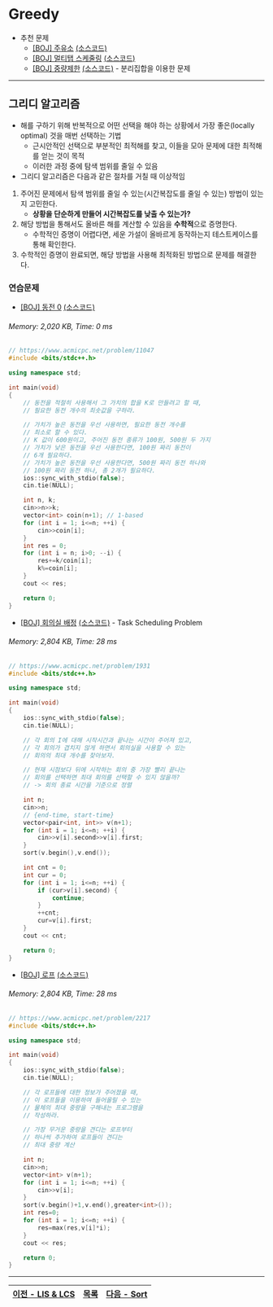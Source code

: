 # Greedy
* 추천 문제
    * [[BOJ] 주유소](https://www.acmicpc.net/problem/13305) [(소스코드)](./src/gas_station.cpp)
    * [[BOJ] 멀티탭 스케줄링](https://www.acmicpc.net/problem/1700) [(소스코드)](./src/multitap.cpp)
    * [[BOJ] 중량제한](https://www.acmicpc.net/problem/1939) [(소스코드)](./src/weight_limit.cpp) - 분리집합을 이용한 문제
---

## 그리디 알고리즘
* 해를 구하기 위해 반복적으로 어떤 선택을 해야 하는 상황에서 가장 좋은(locally optimal) 것을 매번 선택하는 기법
    * 근시안적인 선택으로 부분적인 최적해를 찾고, 이들을 모아 문제에 대한 최적해를 얻는 것이 목적
    * 이러한 과정 중에 탐색 범위를 줄일 수 있음
* 그리디 알고리즘은 다음과 같은 절차를 거칠 때 이상적임
1. 주어진 문제에서 탐색 범위를 줄일 수 있는(시간복잡도를 줄일 수 있는) 방법이 있는지 고민한다. 
    * <b>상황을 단순하게 만들어 시간복잡도를 낮출 수 있는가?</b>
2. 해당 방법을 통해서도 올바른 해를 계산할 수 있음을 <b>수학적</b>으로 증명한다. 
    * 수학적인 증명이 어렵다면, 세운 가설이 올바르게 동작하는지 테스트케이스를 통해 확인한다.
3. 수학적인 증명이 완료되면, 해당 방법을 사용해 최적화된 방법으로 문제를 해결한다. 

### 연습문제
* [[BOJ] 동전 0](https://www.acmicpc.net/problem/11047) [(소스코드)](./src/coin.cpp)
###### Memory: 2,020 KB, Time: 0 ms
```c++
// https://www.acmicpc.net/problem/11047
#include <bits/stdc++.h>

using namespace std;

int main(void)
{
    // 동전을 적절히 사용해서 그 가치의 합을 K로 만들려고 할 때,
    // 필요한 동전 개수의 최솟값을 구하라.

    // 가치가 높은 동전을 우선 사용하면, 필요한 동전 개수를
    // 최소로 할 수 있다. 
    // K 값이 600원이고, 주어진 동전 종류가 100원, 500원 두 가지
    // 가치가 낮은 동전을 우선 사용한다면, 100원 짜리 동전이
    // 6개 필요하다. 
    // 가치가 높은 동전을 우선 사용한다면, 500원 짜리 동전 하나와
    // 100원 짜리 동전 하나, 총 2개가 필요하다. 
    ios::sync_with_stdio(false);
    cin.tie(NULL);

    int n, k;
    cin>>n>>k;
    vector<int> coin(n+1); // 1-based
    for (int i = 1; i<=n; ++i) {
        cin>>coin[i];
    }
    int res = 0;
    for (int i = n; i>0; --i) {
        res+=k/coin[i];
        k%=coin[i];
    }
    cout << res;

    return 0;
}
```

* [[BOJ] 회의실 배정](https://www.acmicpc.net/problem/1931) [(소스코드)](./src/meeting_room.cpp) - Task Scheduling Problem
###### Memory: 2,804 KB, Time: 28 ms
```c++
// https://www.acmicpc.net/problem/1931
#include <bits/stdc++.h>

using namespace std;

int main(void)
{
    ios::sync_with_stdio(false);
    cin.tie(NULL);

    // 각 회의 I에 대해 시작시간과 끝나는 시간이 주어져 있고, 
    // 각 회의가 겹치지 않게 하면서 회의실을 사용할 수 있는 
    // 회의의 최대 개수를 찾아보자.

    // 현재 시점보다 뒤에 시작하는 회의 중 가장 빨리 끝나는
    // 회의를 선택하면 최대 회의를 선택할 수 있지 않을까?
    // -> 회의 종료 시간을 기준으로 정렬

    int n;
    cin>>n;
    // {end-time, start-time}
    vector<pair<int, int>> v(n+1);
    for (int i = 1; i<=n; ++i) {
        cin>>v[i].second>>v[i].first;
    }
    sort(v.begin(),v.end());

    int cnt = 0;
    int cur = 0;
    for (int i = 1; i<=n; ++i) {
        if (cur>v[i].second) {
            continue;
        }
        ++cnt;
        cur=v[i].first;
    }
    cout << cnt;

    return 0;
}
```

* [[BOJ] 로프](https://www.acmicpc.net/problem/2217) [(소스코드)](./src/rope.cpp)
###### Memory: 2,804 KB, Time: 28 ms
```c++
// https://www.acmicpc.net/problem/2217
#include <bits/stdc++.h>

using namespace std;

int main(void)
{
    ios::sync_with_stdio(false);
    cin.tie(NULL);

    // 각 로프들에 대한 정보가 주어졌을 때, 
    // 이 로프들을 이용하여 들어올릴 수 있는 
    // 물체의 최대 중량을 구해내는 프로그램을 
    // 작성하라.

    // 가장 무거운 중량을 견디는 로프부터 
    // 하나씩 추가하여 로프들이 견디는
    // 최대 중량 계산

    int n;
    cin>>n;
    vector<int> v(n+1);
    for (int i = 1; i<=n; ++i) {
        cin>>v[i];
    }
    sort(v.begin()+1,v.end(),greater<int>());
    int res=0;
    for (int i = 1; i<=n; ++i) {
        res=max(res,v[i]*i);
    }
    cout << res;

    return 0;
}
```

---
|[이전 - LIS & LCS](/lis_lcs/)|[목록](https://github.com/RyanJeong/CP#index)|[다음 - Sort](/sort/)|
|-|-|-|
